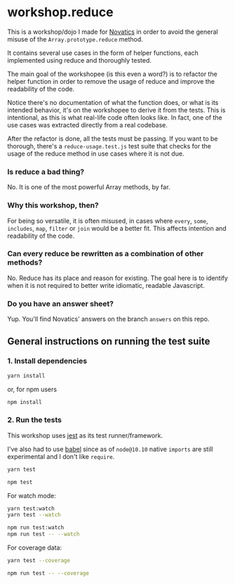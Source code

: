 # workshop.reduce

This is a workshop/dojo I made for [Novatics](http://novatics.com.br) in order to avoid the general misuse of the `Array.prototype.reduce` method.

It contains several use cases in the form of helper functions, each implemented using reduce and thoroughly tested.

The main goal of the workshopee (is this even a word?) is to refactor the helper function in order to remove the usage of reduce and improve the readability of the code.

Notice there's no documentation of what the function does, or what is its intended behavior, it's on the workshopee to derive it from the tests. This is intentional, as this is what real-life code often looks like. In fact, one of the use cases was extracted directly from a real codebase.

After the refactor is done, all the tests must be passing. If you want to be thorough, there's a `reduce-usage.test.js` test suite that checks for the usage of the reduce method in use cases where it is not due.

### Is reduce a bad thing?

No. It is one of the most powerful Array methods, by far.

### Why this workshop, then?

For being so versatile, it is often misused, in cases where `every`, `some`, `includes`, `map`, `filter` or `join` would be a better fit. This affects intention and readability of the code.

### Can every reduce be rewritten as a combination of other methods?

No. Reduce has its place and reason for existing. The goal here is to identify when it is not required to better write idiomatic, readable Javascript.

### Do you have an answer sheet?

Yup. You'll find Novatics' answers on the branch `answers` on this repo.

## General instructions on running the test suite

### 1. Install dependencies

```bash
yarn install
```

or, for npm users

```bash
npm install
```

### 2. Run the tests

This workshop uses [jest](https://jestjs.io) as its test runner/framework.

I've also had to use [babel](https://babeljs.io) since as of `node@10.10` native `imports` are still experimental and I don't like `require`.

```bash
yarn test
```

```bash
npm test
```

For watch mode:

```bash
yarn test:watch
yarn test --watch
```

```bash
npm run test:watch
npm run test -- --watch
```

For coverage data:

```bash
yarn test --coverage
```

```bash
npm run test -- --coverage
```
